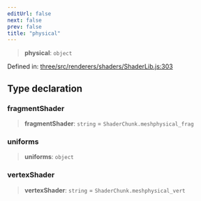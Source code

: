 ```yaml
---
editUrl: false
next: false
prev: false
title: "physical"
---
```


> **physical**: `object`

Defined in: [three/src/renderers/shaders/ShaderLib.js:303](https://github.com/DefinitelyMaybe/three-i18n/blob/fa57b79433d1c349ffb23a78727299c8d4190136/three/src/renderers/shaders/ShaderLib.js#L303)

## Type declaration

### fragmentShader

> **fragmentShader**: `string` = `ShaderChunk.meshphysical_frag`

### uniforms

> **uniforms**: `object`

### vertexShader

> **vertexShader**: `string` = `ShaderChunk.meshphysical_vert`
